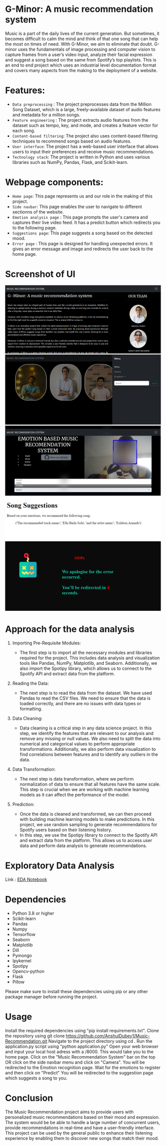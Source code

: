 # G-Minor: A music recommendation system

Music is a part of the daily lives of the current generation. But sometimes, it becomes difficult to calm the mind and think of that one song that can help the most on times of need. With G-Minor, we aim to eliminate that doubt. G-minor uses the fundamentals of image processing and computer vision to capture frames from a user’s video input, analyze their facial expression and suggest a song based on the same from Spotify’s top playlists. This is an end to end project which uses an industrial level documentation format and covers many aspects from the making to the deployment of a website.


# Features: 

* `Data preprocessing` : The project preprocesses data from the Million Song Dataset, which is a large, freely-available dataset of audio features and metadata for a million songs.
* `Feature engineering` : The project extracts audio features from the dataset such as tempo, key, and mode, and creates a feature vector for each song.
* `Content-based filtering`: The project also uses content-based filtering techniques to recommend songs based on audio features.
* `User interface`: The project has a web-based user interface that allows users to input their preferences and receive music recommendations.
* `Technology stack`: The project is written in Python and uses various libraries such as NumPy, Pandas, Flask, and Scikit-learn.


# Webpage components:

* `Home page`: This page represents us and our role in the making of this project.
* `Side navbar`: This page enables the user to navigate to different sectionns of the website.
* `Emotion analysis page` : This page prompts the user's camera and captures their live video feed. It has a predict button which redirects you to the following page.
* `Suggestions page`: This page suggests a song based on the detected mood.
* `Error page` : This page is designed for handling unexpected errors. It gives an error message and image and redirects the user back to the home page.


# Screenshot of UI

<img src="screenshots\1.png" alt="Homepage"/>
<img src="screenshots\2.jpg" alt="Navbar"/>
<img src="screenshots\3.jpg" alt="Camera"/>
<img src="screenshots\4.jpg" alt="Suggestions"/>
<img src="screenshots\5.jpg" alt="Error"/>


# Approach for the data analysis 

1. Importing Pre-Requisite Modules:
    * The first step is to import all the necessary modules and libraries required for the project. This includes data analysis and visualization tools like Pandas, NumPy, Matplotlib, and Seaborn. Additionally, we also import the Spotipy library, which allows us to connect to the Spotify API and extract data from the platform.

2. Reading the Data:
    * The next step is to read the data from the dataset. We have used Pandas to read the CSV files. We need to ensure that the data is loaded correctly, and there are no issues with data types or formatting.

3. Data Cleaning:
    * Data cleaning is a critical step in any data science project. In this step, we identify the features that are relevant to our analysis and remove any missing or null values. We also need to split the data into numerical and categorical values to perform appropriate transformations. Additionally, we also perform data visualization to find correlations between features and to identify any outliers in the data.

4. Data Transformation:
    * The next step is data transformation, where we perform normalization of data to ensure that all features have the same scale. This step is crucial when we are working with machine learning models as it can affect the performance of the model.

5. Prediction:
    * Once the data is cleaned and transformed, we can then proceed with building machine learning models to make predictions. In this project, we use random sampling to generate recommendations for Spotify users based on their listening history.
    * In this step, we use the Spotipy library to connect to the Spotify API and extract data from the platform. This allows us to access user data and perform data analysis to generate recommendations.


# Exploratory Data Analysis 

Link : [EDA Notebook](notebook\suggestion.ipynb)


# Dependencies

* Python 3.8 or higher
* Scikit-learn
* Pandas 
* Numpy
* Tensorflow
* Seaborn
* Matplotlib
* Dill
* Pymongo
* Ipykernel
* Spotipy
* Opencv-python
* Flask
* Pillow

Please make sure to install these dependencies using pip or any other package manager before running the project.


# Usage

Install the required dependencies using "pip install requirements.txt".
Clone the repository using git clone https://github.com/AnshulDubey1/Music-Recommendation.git
Navigate to the project directory using cd <Music-Recommendation>.
Run the application.py script using "python application.py"
Open your web browser and input your local host adress with a /8000.
This would take you to the home page. 
Click on the "Music Recommendation System" bar on the top OR click on the side navbar menu and click on "Camera".
You will be redirected to the Emotion recognition page.
Wait for the emotions to register and then click on "Predict"
You will be redirected to the suggestion page which suggests a song to you.


# Conclusion

The Music Recommendation project aims to provide users with personalized music recommendations based on their mood and expression. The system would be be able to handle a large number of concurrent users, provide recommendations in real-time and have a user-friendly interface. This project can be used by the general public to enhance their listening experience by enabling them to discover new songs that match their mood.